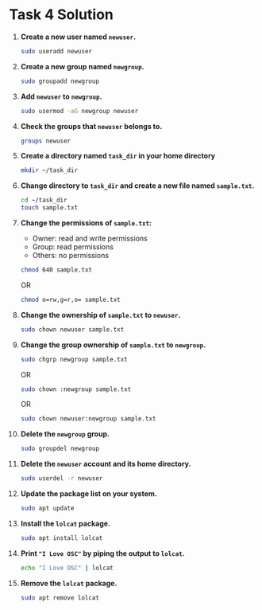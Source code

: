# Task 4 Solution

1. **Create a new user named `newuser`.**

    ```bash
    sudo useradd newuser
    ```

2. **Create a new group named `newgroup`.**

    ```bash
    sudo groupadd newgroup
    ```

3. **Add `newuser` to `newgroup`.**

    ```bash
    sudo usermod -aG newgroup newuser
    ```

4. **Check the groups that `newuser` belongs to.**

    ```bash
    groups newuser
    ```

5. **Create a directory named `task_dir` in your home directory**

    ```bash
    mkdir ~/task_dir
    ```

6. **Change directory to `task_dir` and create a new file named `sample.txt`.**

    ```bash
    cd ~/task_dir
    touch sample.txt
    ```

7. **Change the permissions of `sample.txt`:**
    * Owner: read and write permissions
    * Group: read permissions
    * Others: no permissions

    ```bash
    chmod 640 sample.txt    
    ```
    OR

    ```bash
    chmod o=rw,g=r,o= sample.txt
    ```

8. **Change the ownership of `sample.txt` to `newuser`.**

    ```bash
    sudo chown newuser sample.txt
    ```

9. **Change the group ownership of `sample.txt` to `newgroup`.**

    ```bash
    sudo chgrp newgroup sample.txt
    ```
    OR
    ```bash
    sudo chown :newgroup sample.txt
    ```
    OR
    ```bash
    sudo chown newuser:newgroup sample.txt
    ```

10. **Delete the `newgroup` group.**

    ```bash
    sudo groupdel newgroup
    ```

11. **Delete the `newuser` account and its home directory.**

    ```bash
    sudo userdel -r newuser
    ```

12. **Update the package list on your system.**

    ```bash
    sudo apt update
    ```

13. **Install the `lolcat` package.**

    ```bash
    sudo apt install lolcat
    ```

14. **Print `"I Love OSC"` by piping the output to `lolcat`.**

    ```bash
    echo "I Love OSC" | lolcat
    ```

15. **Remove the `lolcat` package.**

    ```bash
    sudo apt remove lolcat
    ```